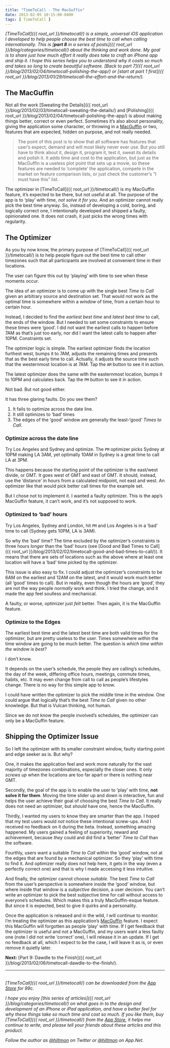 ```yaml
---
title: "TimeToCall - The MacGuffin"
date: 2013-02-05 10:15:00-0400
tags: [ TimeToCall ]
---
```


*[TimeToCall]({{ root_url }}/timetocall/) is a simple, universal iOS application I developed to help people choose the best time to call when calling internationally. This is [**part 8** in a series of posts]({{ root_url }}/blog/categories/timetocall/) about the thinking and work done. My goal is to share just how much effort it really does take to craft an iPhone app and ship it. I hope this series helps you to understand why it costs so much and takes so long to create beautiful software. [Back to part 7]({{ root_url }}/blog/2013/02/04/timetocall-polishing-the-app/) or [start at part 1 first]({{ root_url }}/blog/2013/01/29/timetocall-the-effort-and-the-return/).*

## The MacGuffin

Not all the work [Sweating the Details]({{ root_url }}/blog/2013/02/03/timetocall-sweating-the-details/) and [Polishing]({{ root_url }}/blog/2013/02/04/timetocall-polishing-the-app/) is about making things better, correct or even perfect. Sometimes it’s also about personality, giving the application some character, or throwing in a [MacGuffin](http://en.wikipedia.org/wiki/MacGuffin) or two, features that are expected, hidden on purpose, and not really needed. 

> The point of this post is to show that all software has features that user’s expect, demand and will most likely never ever use. But you still have to think about it, design it, program it, test it, sweat its details and polish it. It adds time and cost to the application, but just as the MacGuffin is a useless plot point that sets up a movie, so these features are needed to ‘complete’ the application, compete in the market on feature comparison lists, or just check the customer’s “I must have this” list.

The optimizer in [TimeToCall]({{ root_url }}/timetocall/) is my MacGuffin feature, it’s expected to be there, but not useful at all. The purpose of the app is to ‘play’ with time, *not solve it for you*. And an optimizer cannot really pick the best time anyway. So, instead of developing a cold, boring, and logically correct one, I intentionally developed and shipped a faulty, opinionated one. It does not crash, it just picks the wrong times with regularity.

## The Optimizer

As you by now know, the primary purpose of [TimeToCall]({{ root_url }}/timetocall/) is to help people figure out the best time to call other timezones such that all participants are involved at convenient time in their locations.

The user can figure this out by ‘playing’ with time to see when these moments occur.

The idea of an optimizer is to come up with the single best *Time to Call* given an arbitrary source and destination set. That would not work as the optimal time is somewhere within a *window* of time, from a certain hour to certain hour.

Instead, I decided to find the *earliest best time* and *latest best time* to call, the ends of the window. But I needed to set some constraints to ensure these times were ‘good’. I did not want the earliest calls to happen before 7AM as that’s just too early, nor did I want the latest calls to happen after 10PM. Constraints set.

The optimizer logic is simple. The earliest optimizer finds the location furthest west, bumps it to 7AM, adjusts the remaining times and presents that as the best early time to call. Actually, it adjusts the source time such that the westernmost location is at 7AM. Tap the `AM` button to see it in action.

The latest optimizer does the same with the easternmost location, bumps it to 10PM and calculates back. Tap the `PM` button to see it in action.

Not bad. But not good either.

It has three glaring faults. Do you see them?

1. It fails to optimize across the date line.
2. It still optimizes to ‘bad’ times
3. The edges of the ‘good’ window are generally the least-‘good’ *Times to Call*.

### Optimize across the date line

Try Los Angeles and Sydney and optimize. The `PM` optimizer picks Sydney at 10PM making LA 3AM, yet optimally 10AM in Sydney is a great time to call LA at 3PM.

This happens because the starting point of the optimizer is the east/west divide, or GMT. It goes west of GMT and east of GMT. It should, instead, use the ‘distance’ in hours from a calculated midpoint, not east and west. An optimizer like that would pick better call times for the example set.

But I chose not to implement it. I wanted a faulty optimizer. This is the app’s MacGuffin feature, it can’t work, and it’s not supposed to work.

### Optimized to ‘bad’ hours

Try Los Angeles, Sydney and London, hit `PM` and Los Angeles is in a  ‘bad’ time to call (Sydney gets 10PM, LA is 3AM).

So why the ‘bad’ time? The time excluded by the optimizer’s constraints is three hours *longer* than the ‘bad’ hours (see [Good and Bad Times to Call]({{ root_url }}/blog/2013/02/02/timetocall-good-and-bad-times-to-call/)). It means that there are sets of locations such as the above where at least one location will have a ‘bad’ time picked by the optimizer.

This issue is also easy to fix. I could adjust the optimizer’s constraints to be 6AM on the earliest and 12AM on the latest, and it would work much better (all ‘good’ times to call). But in reality, even though the hours are ‘good’, they are not the way people *normally* work and think. I tried the change, and it made the app feel soulless and mechanical. 

A faulty, or worse, optimizer just *felt* better. Then again, it is the MacGuffin feature.

### Optimize to the Edges

The earliest best time and the latest best time are both valid times for the optimizer, but are pretty useless to the user. Times somewhere *within* the time window are going to be much better. The question is *which time within the window is best?*

I don’t know.

It depends on the user’s schedule, the people they are calling’s schedules, the day of the week, differing office hours, meetings, commute times, habits, etc. It may even change from call to call as people’s lifestyles change. There is no way for this simple app to know.

I could have written the optimizer to pick the middle time in the window. One could argue that logically that’s the best *Time to Call* given no other knowledge. But that is Vulcan thinking, not human.

Since we do not know the people involved’s schedules, the optimizer can only be a MacGuffin feature.

## Shipping the Optimizer Issue

So I left the optimizer with its smaller constraint window, faulty starting point and edge seeker as is. But why?

One, it makes the application feel and work more naturally for the vast majority of timezones combinations, especially the closer ones. It only *screws up* when the locations are too far apart or there is nothing near GMT.

Secondly, the goal of the app is to enable the user to ‘play’ with time, **not solve it for them**. Moving the time slider up and down is interactive, fun and helps the user achieve their goal of choosing the best *Time to Call*. It really does not need an optimizer, but *should* have one, hence the MacGuffin.

Thirdly, I wanted my users to know they are smarter than the app. I hoped that my test users would *not* notice these intentional screw-ups. And I received no feedback on it during the beta. Instead, something amazing happened. My users gained a feeling of superiority, reward and achievement, because *they* could and did find a ‘better’ *Time to Call*  than the software.

Fourthly, users want a suitable *Time to Call* within the ‘good’ window, not at the edges that are found by a mechanical optimizer. So they ‘play’ with time to find it. And optimizer really does not help here, it gets in the way (even a perfectly correct one) and that is why I made accessing it less intuitive.

And finally, the optimizer cannot choose *suitable*. The best *Time to Call* from the user’s perspective is somewhere inside the ‘good’ window, but where inside that window is a *subjective* decision, a user decision. You can’t write an optimizer to pick the best subjective time for call without access to everyone’s schedules. Which makes this a truly MacGuffin-esque feature. But since it is expected, best to give it quirks and a personality.

Once the application is released and in the wild, I will continue to monitor. I’m treating the optimizer as this application’s [MacGuffin](http://en.wikipedia.org/wiki/MacGuffin) feature.  I expect this MacGuffin will forgotten as people ‘play’ with time. If I get feedback that the optimizer is useful and not a MacGuffin, and my users want a less faulty one (note I did not write ‘correct’ one), I will release it in an update. If I get no feedback at all, which I expect to be the case, I will leave it as is, or even remove it quietly later.

**Next:** [Part 9: Dawdle to the Finish]({{ root_url }}/blog/2013/02/06/timetocall-dawdle-to-the-finish/).

---
&nbsp;  
*[TimeToCall]({{ root_url }}/timetocall/) can be downloaded from the [App Store](https://itunes.apple.com/us/app/timetocall/id596429979?ls=1&mt=8) for 99c.*

*I hope you enjoy [this series of articles]({{ root_url }}/blog/categories/timetocall/) on what goes in to the design and development of an iPhone or iPad application, and have a better feel for why these things take so much time and cost so much. If you like them, buy [TimeToCall]({{ root_url }}/timetocall/) from the [App Store](https://itunes.apple.com/us/app/timetocall/id596429979?ls=1&mt=8), it helps me continue to write, and please tell your friends about these articles and this product.*

*Follow the author as [@hiltmon](https://twitter.com/hiltmon) on Twitter or [@hiltmon](http://alpha.app.net/hiltmon) on App.Net.*
